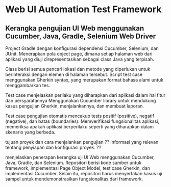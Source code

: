 # Web UI Automation Test Framework
## Kerangka pengujian UI Web menggunakan Cucumber, Java, Gradle, Selenium Web Driver

Project Gradle dengan konfigurasi dependensi Cucumber, Selenium, dan JUnit.
Menerapkan pola object page, dimana setiap halaman web dari aplikasi yang diuji direpresentasikan sebagai class Java yang terpisah. 

Class berisi semua pencari lokasi dan metode yang diperlukan untuk berinteraksi dengan elemen di halaman tersebut. Script test case  menggunakan Gherkin syntax, yang merupakan format bahasa alami untuk menggambarkan tes. 

Test case menjelaskan perilaku yang diharapkan dari aplikasi dalam hal fitur dan persyaratannya
Menggunakan Cucumber library untuk mendukung kasus pengujian Gherkin, menjalankannya, dan membuat laporan.

Test case pengujian otomatis mencakup tests positif (positive), negatif (negative), dan batas (boundaries).
Memverifikasi fungsionalitas aplikasi, memeriksa apakah aplikasi berperilaku seperti yang diharapkan dalam skenario yang berbeda. 

tujuan proyek dan cara menjalankan pengujian ??
informasi yang relevan tentang penyiapan dan konfigurasi proyek. ??



menjelaskan penerapan kerangka uji UI Web menggunakan Cucumber, Java, Gradle, dan Selenium.
Repositori berisi kode sumber untuk framework, implementasi Page Object Model, test case Gherkin, dan implementasi Cucumber.
Selain itu, repositori harus menyertakan kasus uji sampel untuk mendemonstrasikan fungsionalitas dari framework.




